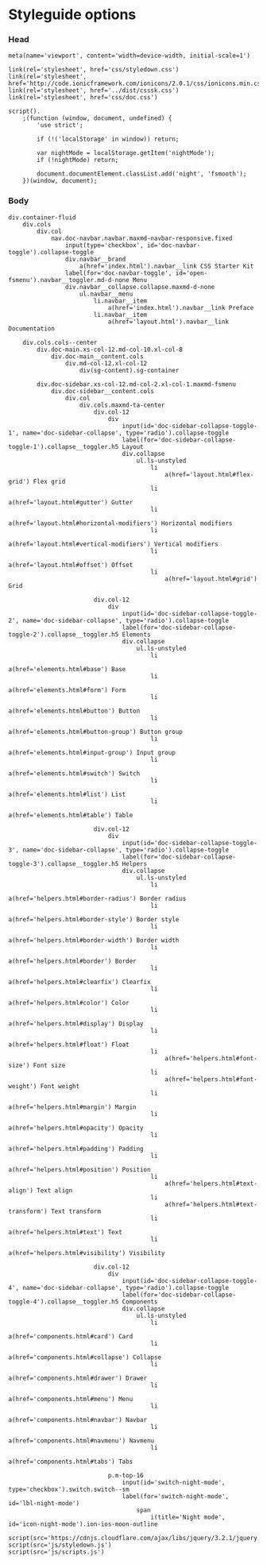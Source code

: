 # Styleguide options

### Head

	meta(name='viewport', content='width=device-width, initial-scale=1')

	link(rel='stylesheet', href='css/styledown.css')
	link(rel='stylesheet', href='http://code.ionicframework.com/ionicons/2.0.1/css/ionicons.min.css')
	link(rel='stylesheet', href='../dist/csssk.css')
	link(rel='stylesheet', href='css/doc.css')

	script().
		;(function (window, document, undefined) {
			'use strict';

			if (!('localStorage' in window)) return;
			
			var nightMode = localStorage.getItem('nightMode');
			if (!nightMode) return;
			
			document.documentElement.classList.add('night', 'fsmooth');
		})(window, document);

### Body

	div.container-fluid
		div.cols
			div.col
				nav.doc-navbar.navbar.maxmd-navbar-responsive.fixed
					input(type='checkbox', id='doc-navbar-toggle').collapse-toggle
					div.navbar__brand
						a(href='index.html').navbar__link CSS Starter Kit
					label(for='doc-navbar-toggle', id='open-fsmenu').navbar__toggler.md-d-none Menu
					div.navbar__collapse.collapse.maxmd-d-none
						ul.navbar__menu
							li.navbar__item
								a(href='index.html').navbar__link Preface
							li.navbar__item
								a(href='layout.html').navbar__link Documentation

		div.cols.cols--center
			div.doc-main.xs-col-12.md-col-10.xl-col-8
				div.doc-main__content.cols
					div.md-col-12.xl-col-12
						div(sg-content).sg-container

			div.doc-sidebar.xs-col-12.md-col-2.xl-col-1.maxmd-fsmenu
				div.doc-sidebar__content.cols
					div.col
						div.cols.maxmd-ta-center
							div.col-12
								div
									input(id='doc-sidebar-collapse-toggle-1', name='doc-sidebar-collapse', type='radio').collapse-toggle
									label(for='doc-sidebar-collapse-toggle-1').collapse__toggler.h5 Layout
									div.collapse
										ul.ls-unstyled
											li
												a(href='layout.html#flex-grid') Flex grid
											li
												a(href='layout.html#gutter') Gutter
											li
												a(href='layout.html#horizontal-modifiers') Horizontal modifiers
											li
												a(href='layout.html#vertical-modifiers') Vertical modifiers
											li
												a(href='layout.html#offset') Offset
											li
												a(href='layout.html#grid') Grid

							div.col-12
								div
									input(id='doc-sidebar-collapse-toggle-2', name='doc-sidebar-collapse', type='radio').collapse-toggle
									label(for='doc-sidebar-collapse-toggle-2').collapse__toggler.h5 Elements
									div.collapse
										ul.ls-unstyled
											li
												a(href='elements.html#base') Base
											li
												a(href='elements.html#form') Form
											li
												a(href='elements.html#button') Button
											li
												a(href='elements.html#button-group') Button group
											li
												a(href='elements.html#input-group') Input group
											li
												a(href='elements.html#switch') Switch
											li
												a(href='elements.html#list') List
											li
												a(href='elements.html#table') Table

							div.col-12
								div
									input(id='doc-sidebar-collapse-toggle-3', name='doc-sidebar-collapse', type='radio').collapse-toggle
									label(for='doc-sidebar-collapse-toggle-3').collapse__toggler.h5 Helpers
									div.collapse
										ul.ls-unstyled
											li
												a(href='helpers.html#border-radius') Border radius
											li
												a(href='helpers.html#border-style') Border style
											li
												a(href='helpers.html#border-width') Border width
											li
												a(href='helpers.html#border') Border
											li
												a(href='helpers.html#clearfix') Clearfix
											li
												a(href='helpers.html#color') Color
											li
												a(href='helpers.html#display') Display
											li
												a(href='helpers.html#float') Float
											li
												a(href='helpers.html#font-size') Font size
											li
												a(href='helpers.html#font-weight') Font weight
											li
												a(href='helpers.html#margin') Margin
											li
												a(href='helpers.html#opacity') Opacity
											li
												a(href='helpers.html#padding') Padding
											li
												a(href='helpers.html#position') Position
											li
												a(href='helpers.html#text-align') Text align
											li
												a(href='helpers.html#text-transform') Text transform
											li
												a(href='helpers.html#text') Text
											li
												a(href='helpers.html#visibility') Visibility

							div.col-12
								div
									input(id='doc-sidebar-collapse-toggle-4', name='doc-sidebar-collapse', type='radio').collapse-toggle
									label(for='doc-sidebar-collapse-toggle-4').collapse__toggler.h5 Components
									div.collapse
										ul.ls-unstyled
											li
												a(href='components.html#card') Card
											li
												a(href='components.html#collapse') Collapse
											li
												a(href='components.html#drawer') Drawer
											li
												a(href='components.html#menu') Menu
											li
												a(href='components.html#navbar') Navbar
											li
												a(href='components.html#navmenu') Navmenu
											li
												a(href='components.html#tabs') Tabs

								p.m-top-16
									input(id='switch-night-mode', type='checkbox').switch.switch--sm
									label(for='switch-night-mode', id='lbl-night-mode')
										span
											i(title='Night mode', id='icon-night-mode').ion-ios-moon-outline

	script(src='https://cdnjs.cloudflare.com/ajax/libs/jquery/3.2.1/jquery.min.js')
	script(src='js/styledown.js')
	script(src='js/scripts.js')
